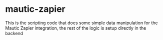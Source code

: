 # mautic-zapier

This is the scripting code that does some simple data manipulation for the Mautic Zapier integration, the rest of the logic is setup directly in the backend

